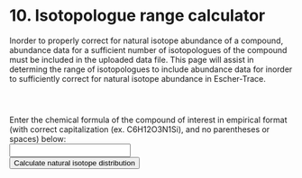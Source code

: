 # 10. Isotopologue range calculator
Inorder to properly correct for natural isotope abundance of a compound, abundance data for a sufficient number of isotopologues of the compound must be included in the uploaded data file. This page will assist in determing the range of isotopologues to include abundance data for inorder to sufficiently correct for natural isotope abundance in Escher-Trace.  

<header>
<script src="https://cdnjs.cloudflare.com/ajax/libs/jquery/2.1.4/jquery.min.js"></script>     
<script src="https://unpkg.com/mathjs@5.1.1/dist/math.min.js"></script>
<script src="https://cdn.datatables.net/1.10.19/js/jquery.dataTables.min.js"></script>   
<script src="https://d3js.org/d3.v4.min.js"></script>
</header>

<span>Enter the chemical formula of the compound of interest in empirical format (with correct capitalization (ex. C6H12O3N1Si), and no parentheses or spaces) below:</span>
<br>
<input type='text' id='compound-formula' style='font-size: medium;'/>  
<button id="enter_data" class="submit_button" style="display:block;">Calculate natural isotope distribution</button>  
<p id='p'>
</p>


<script>
    
input_selector='compound-formula' 
setInputFilter(document.getElementById(input_selector), function(value) {
    return /^[a-z0-9]*$/i.test(value);
}); //restricts inputs in CellNumber_Table to numbers     
    
d3.select("#enter_data").on("click", function() {
    //document.getElementById('PopUp_Upload_Data').style.display = "block";
   
    var dbquery={
        "H":{"mass": [1.007825,2.014102], "natural_abundance": [.999844,.000156], "atomic_number": 1},
        "He":{"mass": [1.007825,2.014102], "natural_abundance": [.00000137,.99999863], "atomic_number": 2},
        "Li":{"mass": [6.015122,7.016004], "natural_abundance": [.0759 ,.9241], "atomic_number": 3},
        "Be":{"mass": [9.012182], "natural_abundance": [1], "atomic_number": 4},
        "B":{"mass": [10.012937,11.009305], "natural_abundance": [.199,.801 ], "atomic_number": 5},
        "C":{"mass": [12,13.003355], "natural_abundance": [.989184,.010816], "atomic_number": 6},
        "N":{"mass": [14.003074,15.000109], "natural_abundance": [.996337,.003663], "atomic_number": 7},
        "O":{"mass": [15.994915,16.999132,17.999160], "natural_abundance":[.99758,.00038,.00204], "atomic_number": 8},
        "F":{"mass": [18.998403], "natural_abundance": [1.00], "atomic_number": 9},
        "Ne":{"mass": [19.992440,20.993847,21.991386], "natural_abundance": [.9048,.0027,.0925], "atomic_number": 10},
        "Na":{"mass": [22.989770], "natural_abundance": [1.00], "atomic_number": 11},
        "Mg":{"mass": [23.985042,24.985837,25.982593], "natural_abundance": [.7899,.1000,.1101], "atomic_number": 12},
        "Al":{"mass": [26.981538], "natural_abundance": [1.00], "atomic_number": 13},
        "Si":{"mass": [27.976927,28.976495,29.973770], "natural_abundance": [.9222,.0469,.0309], "atomic_number": 14},
        "P":{"mass": [30.973762], "natural_abundance": [1.00], "atomic_number": 15},
        "S":{"mass": [31.972071,32.971458,33.967867,34.967867,35.967081], "natural_abundance": [.95039,.00749,.04197,0,.00015], "atomic_number": 16},
        "Cl":{"mass": [34.968853,35.9,36.965903], "natural_abundance": [.7578,0,.2422], "atomic_number": 17},
        "Ar":{"mass": [35.967546,37.962732,39.962383], "natural_abundance": [.003365,.000632,.996003], "atomic_number": 18},
        "K":{"mass":[38.963707,39.963999,40.961826],"natural_abundance": [0.932581, 0.000117, 0.067302],"atomic_number": 19},
        "Ca":{"mass":[39.962591,40.962591,41.958618,42.958767,43.955481,44.955481,45.953693,46.953693,47.952534],"natural_abundance":[0.96941,0,0.00647,0.00135,0.02086,0,0.00004,0,0.00187],"atomic_number":20},
        "Sc":{"mass":[44.95591],"natural_abundance":[1],"atomic_number":21},
        "Ti":{"mass":[45.952629,46.951764,47.947947,48.947871,49.944792],"natural_abundance":[0.0825,0.07440000000000001,0.7372,0.0541,0.0518],"atomic_number":22},
        "V":{"mass":[49.947163,50.943964],"natural_abundance":[0.0025,0.9975],"atomic_number":23},
        "Cr":{"mass":[49.94605,50.94605,51.940512,52.940654,53.938885],"natural_abundance":[0.043449999999999996,0,0.83789,0.09501,0.02365],"atomic_number":24},
        "Mn":{"mass":[54.93805],"natural_abundance":[1],"atomic_number":25},
        "Fe":{"mass":[53.939615,54.939615,55.934942,56.935399,57.93328],"natural_abundance":[0.058449999999999995,0,0.91754,0.02119,0.0028199999999999996],"atomic_number":26},
        "Co":{"mass":[58.9332],"natural_abundance":[1],"atomic_number":27},
        "Ni":{"mass":[57.935348,58.935348,59.930791,60.93106,61.928349,62.928349,63.92797],"natural_abundance":[0.680769,0,0.262231,0.011399,0.036345,0,0.009256],"atomic_number":28},
        "Cu":{"mass":[62.929601,63.929601,64.927794],"natural_abundance":[0.6917,0,0.30829999999999996],"atomic_number":29},
        "Zn":{"mass":[63.929147,64.929147,65.926037,66.927131,67.924848,68.924848,69.925325],"natural_abundance":[0.4863,0,0.27899999999999997,0.040999999999999995,0.1875,0,0.0062],"atomic_number":30},
        "Ga":{"mass":[68.925581,70.924705],"natural_abundance":[0.60108,0.39892000000000005],"atomic_number":31},
        "Ge":{"mass":[69.92425,70.92425,71.922076,72.923459,73.921178,74.921178,75.921403],"natural_abundance":[0.2084,0,0.2754,0.07730000000000001,0.3628,0,0.0761],"atomic_number":32},
        "As":{"mass":[74.921596],"natural_abundance":[1],"atomic_number":33},"Se":{"mass":[73.922477,74.922477,75.919214,76.919915,77.91731,78.91731,79.916522,80.916522,81.9167],"natural_abundance":[0.0089,0,0.09369999999999999,0.07629999999999999,0.2377,0,0.4961,0,0.0873],"atomic_number":34},
        "Br":{"mass":[78.918338,79.918338,80.916291],"natural_abundance":[0.5069,0,0.49310000000000004],"atomic_number":35},
        "Kr":{"mass":[77.920386,78.920386,79.916378,80.916378,81.913485,82.914136,83.911507,84.911507,85.91061],"natural_abundance":[0.0034999999999999996,0,0.022799999999999997,0,0.1158,0.1149,0.57,0,0.17300000000000001],"atomic_number":36},
        "Rb":{"mass":[84.911789,85.911789,86.909183],"natural_abundance":[0.7217,0,0.2783],"atomic_number":37},
        "Sr":{"mass":[83.913425,84.913425,85.909262,86.908879,87.905614],"natural_abundance":[0.005600000000000001,0,0.0986,0.07,0.8258],"atomic_number":38},
        "Y":{"mass":[88.905848],"natural_abundance":[1],"atomic_number":39},
        "Zr":{"mass":[89.904704,90.905645,91.90504,92.90504,93.906316,94.906316,95.908276],"natural_abundance":[0.5145000000000001,0.11220000000000001,0.17149999999999999,0,0.17379999999999998,0,0.027999999999999997],"atomic_number":40},
        "Nb":{"mass":[92.906378],"natural_abundance":[1],"atomic_number":41},
        "Mo":{"mass":[91.90681,92.90681,93.905088,94.905841,95.904679,96.906021,97.905408,98.905408,99.907477],"natural_abundance":[0.1484,0,0.0925,0.1592,0.1668,0.0955,0.2413,0,0.09630000000000001],"atomic_number":42},
        "Ru":{"mass":[95.907598,97.905287,98.905939,99.90422,100.905582,101.90435,102.90435,103.90543],"natural_abundance":[0.0554,0.0187,0.1276,0.126,0.17059999999999997,0.3155,0,0.1862],"atomic_number":44},
        "Rh":{"mass":[102.905504],"natural_abundance":[1],"atomic_number":45},
        "Pd":{"mass":[101.905608,102.905608,103.904035,104.905084,105.903483,106.903483,107.903894,108.903894,109.905152],"natural_abundance":[0.0102,0,0.1114,0.22329999999999997,0.2733,0,0.2646,0,0.11720000000000001],"atomic_number":46},
        "Ag":{"mass":[106.905093,107.905093,108.904756],"natural_abundance":[0.51839,0,0.48161000000000004],"atomic_number":47},
        "Cd":{"mass":[105.906458,106.906458,107.904183,108.904183,109.903006,110.904182,111.902757,112.904401,113.903358,115.904755,116.904755,117.904755,118.904755],"natural_abundance":[0.0125,0,0.0089,0,0.1249,0.128,0.2413,0.1222,0.2873,0.07490000000000001,0,0,0],"atomic_number":48},
        "In":{"mass":[112.904061,113.904061,114.903878],"natural_abundance":[0.0429,0,0.9571],"atomic_number":49},
        "Sn":{"mass":[111.904821,112.904821,113.902782,114.903346,115.901744,116.902954,117.901606,118.903309,119.902197,120.902197,121.90344,122.90344,123.905275],"natural_abundance":[0.0097,0,0.0066,0.0034000000000000002,0.1454,0.0768,0.2422,0.0859,0.3258,0,0.0463,0,0.0579],"atomic_number":50},
        "Sb":{"mass":[120.903818,121.903818,122.904216],"natural_abundance":[0.5721,0,0.4279],"atomic_number":51},
        "Te":{"mass":[119.90402,120.90402,121.903047,122.904273,123.902819,124.904425,125.903306,126.903306,127.904461,128.904461,129.906223],"natural_abundance":[0.0009,0,0.0255,0.0089,0.047400000000000005,0.0707,0.1884,0,0.31739999999999996,0,0.3408],"atomic_number":52},
        "I":{"mass":[126.904468],"natural_abundance":[1],"atomic_number":53},
        "Xe":{"mass":[123.905896,124.905896,125.904269,126.904269,127.90353,128.904779,129.903508,130.905082,131.904154,132.904154,133.905395,134.905395,135.90722],"natural_abundance":[0.0009,0,0.0009,0,0.0192,0.2644,0.0408,0.2118,0.26890000000000003,0,0.10439999999999999,0,0.08869999999999999],"atomic_number":54},
        "Cs":{"mass":[132.905447],"natural_abundance":[1],"atomic_number":55},
        "Ba":{"mass":[129.90631,130.90631,131.905056,132.905056,133.904503,134.905683,135.90457,136.905821,137.905241],"natural_abundance":[0.00106,0,0.00101,0,0.024169999999999997,0.06591999999999999,0.07854,0.11231999999999999,0.71698],"atomic_number":56},
        "La":{"mass":[137.907107,138.906348],"natural_abundance":[0.0009,0.9991],"atomic_number":57},
        "Ce":{"mass":[135.907144,136.907144,137.905986,138.905986,139.905434,140.905434,141.90924],"natural_abundance":[0.00185,0,0.00251,0,0.8845000000000001,0,0.11114],"atomic_number":58},
        "Pr":{"mass":[140.907648],"natural_abundance":[1],"atomic_number":59},
        "Nd":{"mass":[141.907719,142.90981,143.910083,144.912569,145.913112,146.913112,147.916889,148.916889,149.920887],"natural_abundance":[0.272,0.122,0.23800000000000002,0.083,0.172,0,0.057,0,0.055999999999999994],"atomic_number":60},"Sm":{"mass":[143.911995,144.911995,145.911995,146.914893,147.914818,148.91718,149.917271,150.917271,151.919728,152.919728,153.922205],"natural_abundance":[0.030699999999999998,0,0,0.1499,0.1124,0.1382,0.0738,0,0.2675,0,0.2275],"atomic_number":62},
        "Eu":{"mass":[150.919846,151.919846,152.921226],"natural_abundance":[0.4781,0,0.5219],"atomic_number":63},
        "Gd":{"mass":[151.919788,152.919788,153.920862,154.922619,155.92212,156.923957,157.924101,158.924101,159.927051],"natural_abundance":[0.002,0,0.0218,0.14800000000000002,0.2047,0.1565,0.2484,0,0.2186],"atomic_number":64},
        "Tb":{"mass":[158.925343],"natural_abundance":[1],"atomic_number":65},
        "Dy":{"mass":[155.924278,156.924278,157.924405,158.924405,159.925194,160.92693,161.926795,162.928728,163.929171],"natural_abundance":[0.0006,0,0.001,0,0.023399999999999997,0.1891,0.2551,0.249,0.2818],"atomic_number":66},
        "Ho":{"mass":[164.930319],"natural_abundance":[1],"atomic_number":67},
        "Er":{"mass":[161.928775,162.928775,163.929197,164.929197,165.93029,166.932045,167.932368,168.932368,169.93546],"natural_abundance":[0.0014000000000000002,0,0.0161,0,0.3361,0.2293,0.26780000000000004,0,0.1493],"atomic_number":68},
        "Tm":{"mass":[168.934211],"natural_abundance":[1],"atomic_number":69},
        "Yb":{"mass":[167.933894,168.933894,169.934759,170.936322,171.936378,172.938207,173.938858,174.938858,175.942568],"natural_abundance":[0.0013,0,0.0304,0.14279999999999998,0.2183,0.1613,0.31829999999999997,0,0.1276],"atomic_number":70},
        "Lu":{"mass":[174.940768,175.942682],"natural_abundance":[0.9741,0.0259],"atomic_number":71},
        "Hf":{"mass":[173.94004,174.94004,175.941402,176.94322,177.943698,178.945815,179.946549],"natural_abundance":[0.0016,0,0.0526,0.18600000000000003,0.2728,0.1362,0.3508],"atomic_number":72},
        "Ta":{"mass":[179.947466,180.947996],"natural_abundance":[0.00012,0.99988],"atomic_number":73},
        "W":{"mass":[179.946706,180.946706,181.948206,182.950224,183.950933,184.950933,185.954362],"natural_abundance":[0.0012,0,0.265,0.1431,0.3064,0,0.2843],"atomic_number":74},
        "Re":{"mass":[184.952956,185.952956,186.955751],"natural_abundance":[0.374,0,0.626],"atomic_number":75},
        "Os":{"mass":[183.952491,184.952491,185.953838,186.955748,187.955836,188.958145,189.958445,190.958445,191.961479],"natural_abundance":[0.0002,0,0.0159,0.0196,0.1324,0.16149999999999998,0.2626,0,0.4078],"atomic_number":76},
        "Ir":{"mass":[190.960591,191.960591,192.962924],"natural_abundance":[0.373,0,0.627],"atomic_number":77},
        "Pt":{"mass":[189.95993,190.95993,191.961035,192.961035,193.962664,194.964774,195.964935,196.964935,197.967876],"natural_abundance":[0.00014000000000000001,0,0.00782,0,0.32966999999999996,0.33832,0.25242000000000003,0,0.07163],"atomic_number":78},
        "Au":{"mass":[196.966552],"natural_abundance":[1],"atomic_number":79},
        "Hg":{"mass":[195.965815,196.965815,197.966752,198.968262,199.968309,200.970285,201.970626,202.970626,203.973476],"natural_abundance":[0.0015,0,0.09970000000000001,0.16870000000000002,0.231,0.1318,0.2986,0,0.0687],"atomic_number":80},
        "Tl":{"mass":[202.972329,203.972329,204.974412],"natural_abundance":[0.29524,0,0.7047599999999999],"atomic_number":81},
        "Pb":{"mass":[203.973029,204.973029,205.974449,206.975881,207.976636],"natural_abundance":[0.013999999999999999,0,0.24100000000000002,0.221,0.524],"atomic_number":82},
        "Bi":{"mass":[208.980383],"natural_abundance":[1],"atomic_number":83},
        "Th":{"mass":[232.03805],"natural_abundance":[1],"atomic_number":90},
        "Pa":{"mass":[231.035879],"natural_abundance":[1],"atomic_number":91},
        "U":{"mass":[234.040946,235.043923,236.043923,237.043923,238.050783],"natural_abundance":[0.000054999999999999995,0.0072,0,0,0.992745],"atomic_number":92}
        
    }

    var Parsed_Fragment_Formulas={}
    
    var compound_formula=$('#compound-formula').val()

    parsed_compound=compound_parser(compound_formula) //generates the parsed_compound formula

    /*

    for(frag_string in Fragment_Formulas){ //Goes through the fragments in Fragment_Formula and parses them. Returns  the varible Parsed_Fragment_Formulas, an object that hold the number of each element in each fragment
        Parsed_Fragment_Formulas[frag_string]=[]    
        parsed_compound=compound_parser(Fragment_Formulas[frag_string]) //generates the parsed_compound formula
        Parsed_Fragment_Formulas[frag_string]=parsed_compound //inserts the parsed_compound into the object Parsed_Fragment_Formulas
    }



    
    console.log(Fragment_Formulas)
    console.log(Parsed_Fragment_Formulas)*/

    var element=[]
    var element_num=[]
    for(element_name in parsed_compound){ //this loop extracts the element and element_num from Parsed_Fragment_Formulas
        element.push(element_name)
        element_num.push(parsed_compound[element_name])
    } 
    
    corrected_frequencies=mscorrect(element,element_num) //corrects uncorrected_frequencies

    console.log(parsed_compound)
    console.log(corrected_frequencies)
    
    var paragraph = document.getElementById("p");
    text='<span> The nominal mass isotopomer distribution of the unlabeled compound '+compound_formula+" is:<br>"
    M0_array=math.round(corrected_frequencies._data,4)
    limit=M0_array.length-1
    limit_trigger=false
    for(i=0;i<M0_array.length;i++){
        text +="M"+i.toString()+": "+M0_array[i].toString()+"<br>" 
        
        
        if(M0_array[i]<0.01 && limit_trigger==false){
            limit_trigger=true
            limit=i-1
        }
        
        if(M0_array[i] == 0){
            break
        }
            
    }
    
    text +="To ensure proper natural isotope correction of compound "+compound_formula+" using Escher-Trace, include isotopologues M0 through MX+"+limit.toString()+" in the file to be uploaded. X is equivalent to the amount of the applied stable isotope tracer  element (i.e. if a 13C tracer was used this will be the number of Carbon atoms) in the backbone of "+compound_formula+"</span>"
    
    paragraph.innerHTML = text;

    /*FileMIDs=generate_FileMID()
    console.log(FileMIDs)
    return FileMIDs
    console.log(FileMIDs)*/

    function compound_parser(compound_str){    
        compound_array=[]
        
        for(i=0;i<compound_str.length;i++){ //this loop goes through the string compound_str and separates the individual elements producing compound_array
            stringbuild="" //stringbuild is used to hold element names or element numbers that have length > 1
            continueloop=true
            if(compound_str[i].split(/[A-Z]/g).length>1){ //checks if string is uppercase letter
                //console.log(compound_str[i]+" is a capitol letter")
                stringbuild=compound_str[i]

                if(i==compound_str.length-1){ //breaks out if on last index i of compound_str
                    compound_array.push(stringbuild)
                    break
                }


                if(compound_str[i+1].split(/[A-Z]/g).length>1 || compound_str[i+1].split(/[0-9]/g).length>1 ){ //checks if the next letter is uppercase, if so add the current letter to compound_array and move on 
                    compound_array.push(compound_str[i])
                }

                if(compound_str[i+1].split(/[a-z]/g).length>1){ //checks if the next letter is lowercase, if so add the upper and lowercase letters together, insert into compound_array and move on (past the lowercase letter by shifting i by 1)
                    stringbuild=stringbuild+compound_str[i+1]
                    compound_array.push(stringbuild)
                    stringbuild=""
                    i=i+1
                }

            }//end checking if string is uppercase letter

            if(compound_str[i].split(/[a-z]/g).length>1){ //checks if string is lowercase letter
                //console.log(compound_str[i]+" is a lowercase letter")    
            }//end checking if string is lowercase letter

            if(compound_str[i].split(/[0-9]/g).length>1){ //checks if string is number
                //console.log(compound_str[i]+" is a number")
                stringbuild=compound_str[i]

                if(i==compound_str.length-1){ //breaks out if on last index i of compound_str
                    compound_array.push(stringbuild)
                    break
                }            

                if(compound_str[i+1].split(/[A-Z]/g).length>1){ //checks if the next string index is uppercase letter, if so add the current number to compound_array and move on
                    compound_array.push(compound_str[i])

                }
                if(compound_str[i+1].split(/[0-9]/g).length>1){ //checks if the next string index is also a number, adds the set of digits to compound_array, shifts i till it is beyond a streak of numbers and moves on
                    while(continueloop==true){ //continues adding consecutive numbers to stringbuild until a nondigit is reached when continueloop=false
                        if(i==compound_str.length-1){ //breaks out if on last index i of compound_str
                            compound_array.push(stringbuild)
                            break
                        }                       

                        if(compound_str[i+1].split(/[0-9]/g).length>1){ //checks if the next index of compound_str is also a number, if so adds it to stringbuild, if not insert stringbuild to compound_array and end the loop
                            stringbuild=stringbuild+compound_str[i+1]
                            i=i+1
                        }else{
                            compound_array.push(stringbuild)
                            stringbuild=""
                            continueloop=false

                        } 
                    }
                }

            }
        }


        if(compound_array[compound_array.length-1].split(/[a-zA-Z]/g).length>1){ //adds 1 to end of compound_array if compound_array ends with an element letter
            compound_array.push("1")
        }    

        el_name=[]
        el_count=[]

        for(i=0;i<compound_array.length-1;i++){ //this for loop runs through compound_array and generates two new arrays, el_name (containing element names) and el_count (element counts)
            if(compound_array[i].split(/[a-zA-Z]/g).length>1){ //checks if string is uppercase/lower letter
            el_name.push(compound_array[i])
                if(compound_array[i+1].split(/[0-9]/g).length>1){ //checks if string is numbers
                    el_count.push(parseFloat(compound_array[i+1]))
                    i=i+1                        
                }else{//if an entry of compound_array is not followed by a number then it is assumed that the user put el_names next to eachother and thus the el_name is said to have a number of 1
                    el_count.push(1) //adds a value of 1 to el_count
                }     
            }
        }

        element_obj={}

        for(i=0;i<el_name.length;i++){   //compiles all el_name and el_counts into the object element_obj, compiles repeating el_names into single key and compounds their values into a single value   
            if(element_obj[el_name[i]] ==  undefined){ //if the element name el_name[i] is not currently a key in element_obj it is created
                element_obj[el_name[i]]=el_count[i]
            }else{
                element_obj[el_name[i]]=element_obj[el_name[i]]+el_count[i] //if the element name el_name[i] is already a keyof element_obj the corresponding element count el_count[i] is added to the existing element_obj key's value
            }
        }

        ///make function to extract object keys (el_name) and values (el_name_num) into arrays

        return element_obj    

    }
    
    function mscorrect(element,element_num,c_measured){   //takes in an an array containing the element names (element) corresponding element amounts (element_num) and measured MID (c_measured) and returns a corrected MID c_corrected

    l=math.max(element_num)+1    
    nat=msnatural(l) //calculate the labeling distribution of a pure standard of the M + (q-1) isotopologue of the metabolite fragment
        
    return nat
   
    }

    function msnatural(l){
        x=math.zeros(l)
        x.subset(math.index(0),1)
        for(e=0;e<element.length;e++){
            c_nat=dbquery[element[e]].natural_abundance
            const A=math.zeros(l,l)    
            for(j=0;j<l;j++){
                for(i=0;i<l;i++){
                    if(i>=j && i-j<c_nat.length){
                    A.subset(math.index(i,j),c_nat[i-j])
                    }
                }
            }
            //console.log(A)
            x=math.multiply(math.pow(A,element_num[e]),x)
        }

        return x
    }

});

    function setInputFilter(textbox, inputFilter) {
        //function to restrict inputs in text inputs
        /* inputFilters
            Integer values (both positive and negative):
            /^-?\d*$/.test(value)
            Integer values (positive only):
            /^\d*$/.test(value)
            Integer values (positive and up to a particular limit):
            /^\d*$/.test(value) && (value === "" || parseInt(value) <= 500)
            Floating point values (allowing both . and , as decimal separator):
            /^-?\d*[.,]?\d*$/.test(value)
            Currency values (i.e. at most two decimal places):
            /^-?\d*[.,]?\d{0,2}$/.test(value)
            Hexadecimal values:
            /^[0-9a-f]*$/i.test(value)    
        */    

      ["input", "keydown", "keyup", "mousedown", "mouseup", "select", "contextmenu", "drop"].forEach(function(event) {
        textbox.addEventListener(event, function() {
          if (inputFilter(this.value)) {
            this.oldValue = this.value;
            this.oldSelectionStart = this.selectionStart;
            this.oldSelectionEnd = this.selectionEnd;
          } else if (this.hasOwnProperty("oldValue")) {
            this.value = this.oldValue;
            this.setSelectionRange(this.oldSelectionStart, this.oldSelectionEnd);
          }
        });
      });
    } 
    
</script>    
    